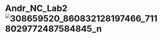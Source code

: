# Andr_NC_Lab2![308659520_860832128197466_7118029772487584845_n](https://user-images.githubusercontent.com/84888450/192447830-f67dbe26-c8ba-466e-90b5-b574f3069845.png)
